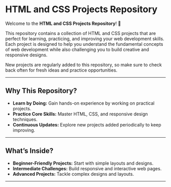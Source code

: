 # HTML and CSS Projects Repository

Welcome to the **HTML and CSS Projects Repository**! 🎉  

This repository contains a collection of HTML and CSS projects that are perfect for learning, practicing, and improving your web development skills. Each project is designed to help you understand the fundamental concepts of web development while also challenging you to build creative and responsive designs.  

New projects are regularly added to this repository, so make sure to check back often for fresh ideas and practice opportunities.  

---

## Why This Repository?

- **Learn by Doing:** Gain hands-on experience by working on practical projects.  
- **Practice Core Skills:** Master HTML, CSS, and responsive design techniques.  
- **Continuous Updates:** Explore new projects added periodically to keep improving.  

---

## What’s Inside?

- **Beginner-Friendly Projects:** Start with simple layouts and designs.  
- **Intermediate Challenges:** Build responsive and interactive web pages.  
- **Advanced Projects:** Tackle complex designs and layouts.  

---
